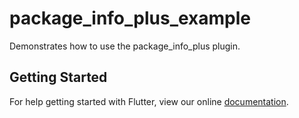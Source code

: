 # package_info_plus_example

Demonstrates how to use the package_info_plus plugin.

## Getting Started

For help getting started with Flutter, view our online
[documentation](http://flutter.io/).
